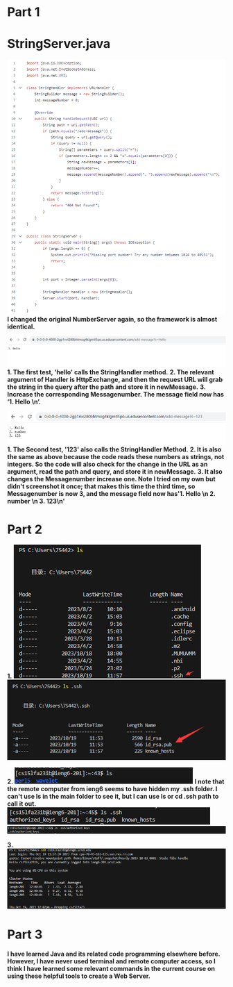 # Part 1
# StringServer.java

![Image](@D9PNSPN0BWXLV0V[R6D6SR.png)
__I changed the original NumberServer again, so the framework is almost identical.__

![Image](2.11.png)
__1. The first test, 'hello' calls the StringHandler method.__
__2. The relevant argument of Handler is HttpExchange, and then the request URL will grab the string in the query after the path and store it in newMessage.__
__3. Increase the corresponding Messagenumber. The message field now has ‘1. Hello \n’.__

![Image](2.12.png)
__1. The Second test, '123' also calls the StringHandler Method.__
__2. It is also the same as above because the code reads these numbers as strings, not integers. So the code will also check for the change in the URL as an argument, read the path and query, and store it in newMessage.__
__3. It also changes the Messagenumber increase one. Note I tried on my own but didn't screenshot it once; that makes this time the third time, so Messagenumber is now 3, and the message field now has'1. Hello \n 2. number \n 3. 123\n'__


# Part 2
__1.__
![Image](2.24.png)
![Image](2.25.png)

__2.__
![Image](2.22.png)
__I note that the remote computer from ieng6 seems to have hidden my .ssh folder. I can't use ls in the main folder to see it, but I can use ls or cd .ssh path to call it out.__
![Image](2.23.png)
![Image](2.21.png)

__3.__
![Image](2.26.png)

# Part 3

__I have learned Java and its related code programming elsewhere before. However, I have never used terminal and remote computer access, so I think I have learned some relevant commands in the current course on using these helpful tools to create a Web Server.__

